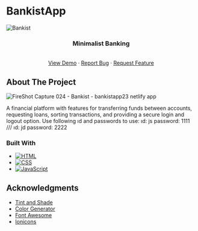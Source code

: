 # BankistApp
<!-- Improved compatibility of back to top link: See: https://github.com/othneildrew/Best-README-Template/pull/73 -->
<a name="readme-top"></a>
<!--
*** Thanks for checking out the Best-README-Template. If you have a suggestion
*** that would make this better, please fork the repo and create a pull request
*** or simply open an issue with the tag "enhancement".
*** Don't forget to give the project a star!
*** Thanks again! Now go create something AMAZING! :D
-->



<!-- PROJECT SHIELDS -->
<!--
*** I'm using markdown "reference style" links for readability.
*** Reference links are enclosed in brackets [ ] instead of parentheses ( ).
*** See the bottom of this document for the declaration of the reference variables
*** for contributors-url, forks-url, etc. This is an optional, concise syntax you may use.
*** https://www.markdownguide.org/basic-syntax/#reference-style-links
-->




<!-- PROJECT LOGO -->

![Bankist](https://user-images.githubusercontent.com/97400597/230786501-28c05f7d-941f-45df-a736-433ec3d00f7a.png)



  <h3 align="center">Minimalist Banking</h3>

  <p align="center">
    <br />
    <a href="https://bankistapp23.netlify.app/">View Demo</a>
    ·
    <a href="https://github.com/mehdisahin/BankistApp/issues">Report Bug</a>
    ·
    <a href="https://github.com/mehdisahin/BankistApp/issues">Request Feature</a>
  </p>
</div>



<!-- ABOUT THE PROJECT -->
## About The Project

![FireShot Capture 024 - Bankist - bankistapp23 netlify app](https://user-images.githubusercontent.com/97400597/230787162-b2183313-6c60-4645-a090-c3fb4242b886.png)

A financial platform with features for transferring funds between accounts, requesting loans, sorting transactions, and providing a secure login and logout option.
 Use following ıd and passwords to use: ıd: js  password: 1111  /// ıd: jd password: 2222


### Built With

* [![HTML][HTML]][HTML-url]
* [![CSS][CSS]][CSS-url]
* [![JavaScript][JavaScript]][JavaScript-url]




<!-- ACKNOWLEDGMENTS -->
## Acknowledgments





* [Tint and Shade](https://maketintsandshades.com/)
* [Color Generator](https://coolors.co/ffffff-412234-6d466b-b49fcc-ead7d7)
* [Font Awesome](https://fontawesome.com)
* [Ionicons](https://ionic.io/ionicons)





<!-- MARKDOWN LINKS & IMAGES -->
<!-- https://www.markdownguide.org/basic-syntax/#reference-style-links -->

[product-screenshot]: images/screenshot.png
[HTML]: https://img.shields.io/badge/HTML-239120?style=for-the-badge&logo=html5&logoColor=white
[HTML-url]:https://html.com/
[CSS]: https://img.shields.io/badge/CSS-239120?&style=for-the-badge&logo=css3&logoColor=white
[CSS-url]:https://css.com/
[JavaScript]: https://img.shields.io/badge/JavaScript-323330?style=for-the-badge&logo=javascript&logoColor=F7DF1E
[JavaScript-url]: https://www.javascript.com/
